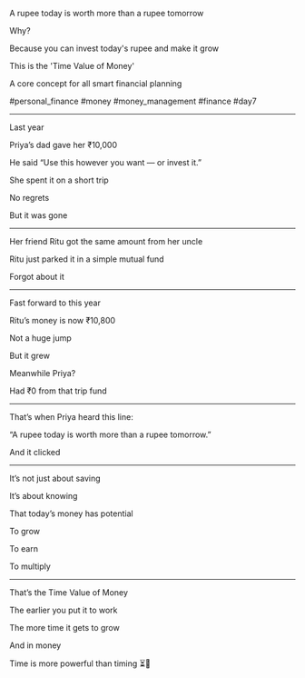 A rupee today is worth more than a rupee tomorrow

Why? 

Because you can invest today's rupee and make it grow

This is the 'Time Value of Money'

A core concept for all smart financial planning

#personal_finance #money #money_management #finance #day7

---

Last year

Priya’s dad gave her ₹10,000

He said “Use this however you want — or invest it.”

She spent it on a short trip

No regrets

But it was gone

---

Her friend Ritu got the same amount from her uncle

Ritu just parked it in a simple mutual fund

Forgot about it

---

Fast forward to this year

Ritu’s money is now ₹10,800

Not a huge jump

But it grew

Meanwhile Priya? 

Had ₹0 from that trip fund

---

That’s when Priya heard this line:

“A rupee today is worth more than a rupee tomorrow.”

And it clicked

---

It’s not just about saving

It’s about knowing

That today’s money has potential

To grow

To earn

To multiply

---

That’s the Time Value of Money

The earlier you put it to work

The more time it gets to grow

And in money

Time is more powerful than timing ⏳💸
